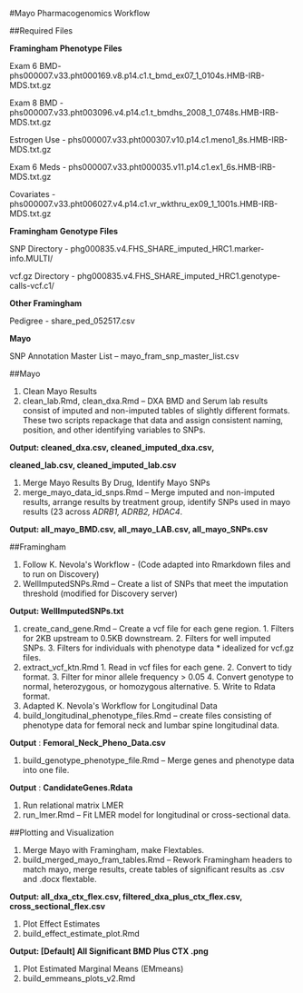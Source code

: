 #Mayo Pharmacogenomics Workflow

##Required Files

**Framingham Phenotype Files**

Exam 6 BMD- phs000007.v33.pht000169.v8.p14.c1.t\_bmd\_ex07\_1\_0104s.HMB-IRB-MDS.txt.gz

Exam 8 BMD - phs000007.v33.pht003096.v4.p14.c1.t\_bmdhs\_2008\_1\_0748s.HMB-IRB-MDS.txt.gz

Estrogen Use - phs000007.v33.pht000307.v10.p14.c1.meno1\_8s.HMB-IRB-MDS.txt.gz

Exam 6 Meds - phs000007.v33.pht000035.v11.p14.c1.ex1\_6s.HMB-IRB-MDS.txt.gz

Covariates - phs000007.v33.pht006027.v4.p14.c1.vr\_wkthru\_ex09\_1\_1001s.HMB-IRB-MDS.txt.gz

**Framingham Genotype Files**

SNP Directory - phg000835.v4.FHS\_SHARE\_imputed\_HRC1.marker-info.MULTI/

vcf.gz Directory - phg000835.v4.FHS\_SHARE\_imputed\_HRC1.genotype-calls-vcf.c1/

**Other Framingham**

Pedigree - share\_ped\_052517.csv

**Mayo**

SNP Annotation Master List – mayo\_fram\_snp\_master\_list.csv

##Mayo

1. Clean Mayo Results
  1. clean\_lab.Rmd, clean\_dxa.Rmd – DXA BMD and Serum lab results consist of imputed and non-imputed tables of slightly different formats. These two scripts repackage that data and assign consistent naming, position, and other identifying variables to SNPs.

**Output: cleaned\_dxa.csv, cleaned\_imputed\_dxa.csv,**

**cleaned\_lab.csv, cleaned\_imputed\_lab.csv**

1. Merge Mayo Results By Drug, Identify Mayo SNPs
  1. merge\_mayo\_data\_id\_snps.Rmd – Merge imputed and non-imputed results, arrange results by treatment group, identify SNPs used in mayo results (23 across _ADRB1, ADRB2, HDAC4_.

**Output: all\_mayo\_BMD.csv, all\_mayo\_LAB.csv, all\_mayo\_SNPs.csv**

##Framingham

1. Follow K. Nevola's Workflow - (Code adapted into Rmarkdown files and to run on Discovery)
  1. WellImputedSNPs.Rmd – Create a list of SNPs that meet the imputation threshold (modified for Discovery server)

**Output: WellImputedSNPs.txt**

  1. create\_cand\_gene.Rmd – Create a vcf file for each gene region.
    1. Filters for 2KB upstream to 0.5KB downstream.
    2. Filters for well imputed SNPs.
    3. Filters for individuals with phenotype data \* idealized for vcf.gz files.
  2. extract\_vcf\_ktn.Rmd
    1. Read in vcf files for each gene.
    2. Convert to tidy format.
    3. Filter for minor allele frequency \> 0.05
    4. Convert genotype to normal, heterozygous, or homozygous alternative.
    5. Write to Rdata format.
1. Adapted K. Nevola's Workflow for Longitudinal Data
  1. build\_longitudinal\_phenotype\_files.Rmd – create files consisting of phenotype data for femoral neck and lumbar spine longitudinal data.

**Output** : **Femoral\_Neck\_Pheno\_Data.csv**

  1. build\_genotype\_phenotype\_file.Rmd – Merge genes and phenotype data into one file.

**Output** : **CandidateGenes.Rdata**

1. Run relational matrix LMER
  1. run\_lmer.Rmd – Fit LMER model for longitudinal or cross-sectional data.

##Plotting and Visualization

1. Merge Mayo with Framingham, make Flextables.
  1. build\_merged\_mayo\_fram\_tables.Rmd – Rework Framingham headers to match mayo, merge results, create tables of significant results as .csv and .docx flextable.

**Output: all\_dxa\_ctx\_flex.csv, filtered\_dxa\_plus\_ctx\_flex.csv, cross\_sectional\_flex.csv**

1. Plot Effect Estimates
  1. build\_effect\_estimate\_plot.Rmd

**Output: [Default] All Significant BMD Plus CTX .png**

1. Plot Estimated Marginal Means (EMmeans)
  1. build\_emmeans\_plots\_v2.Rmd
